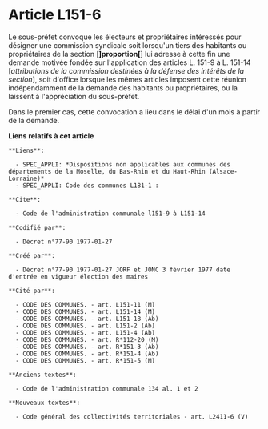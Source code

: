 # Article L151-6

Le sous-préfet convoque les électeurs et propriétaires intéressés pour désigner une commission syndicale soit lorsqu'un tiers
des habitants ou propriétaires de la section [**]proportion[**] lui adresse à cette fin une demande motivée fondée sur
l'application des articles L. 151-9 à L. 151-14 [*attributions de la commission destinées à la défense des intérêts de la
section*], soit d'office lorsque les mêmes articles imposent cette réunion indépendamment de la demande des habitants ou
propriétaires, ou la laissent à l'appréciation du sous-préfet. 

Dans le premier cas, cette convocation a lieu dans le délai d'un mois à partir de la demande.

**Liens relatifs à cet article**

	**Liens**:

	  - SPEC_APPLI: *Dispositions non applicables aux communes des départements de la Moselle, du Bas-Rhin et du Haut-Rhin (Alsace-Lorraine)*
	  - SPEC_APPLI: Code des communes L181-1 :

	**Cite**:

	  - Code de l'administration communale l151-9 à L151-14

	**Codifié par**:

	  - Décret n°77-90 1977-01-27

	**Créé par**:

	  - Décret n°77-90 1977-01-27 JORF et JONC 3 février 1977 date d'entrée en vigueur élection des maires

	**Cité par**:

	  - CODE DES COMMUNES. - art. L151-11 (M)
	  - CODE DES COMMUNES. - art. L151-14 (M)
	  - CODE DES COMMUNES. - art. L151-18 (Ab)
	  - CODE DES COMMUNES. - art. L151-2 (Ab)
	  - CODE DES COMMUNES. - art. L151-4 (Ab)
	  - CODE DES COMMUNES. - art. R*112-20 (M)
	  - CODE DES COMMUNES. - art. R*151-3 (Ab)
	  - CODE DES COMMUNES. - art. R*151-4 (Ab)
	  - CODE DES COMMUNES. - art. R*151-5 (M)

	**Anciens textes**:

	  - Code de l'administration communale 134 al. 1 et 2

	**Nouveaux textes**:

	  - Code général des collectivités territoriales - art. L2411-6 (V)
